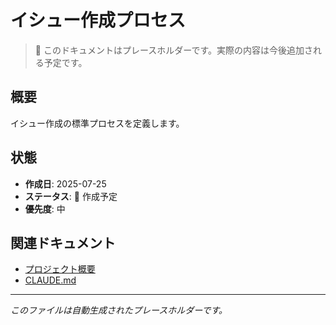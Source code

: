 # イシュー作成プロセス

> 📝 このドキュメントはプレースホルダーです。実際の内容は今後追加される予定です。

## 概要

イシュー作成の標準プロセスを定義します。

## 状態

- **作成日**: 2025-07-25
- **ステータス**: 🚧 作成予定
- **優先度**: 中

## 関連ドキュメント

- [プロジェクト概要](../../README.md)
- [CLAUDE.md](../../CLAUDE.md)

---
*このファイルは自動生成されたプレースホルダーです。*
